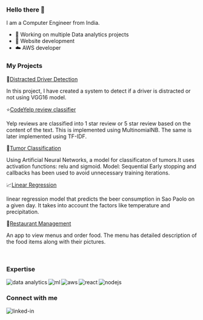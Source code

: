 ### Hello there 👋
I am a Computer Engineer from India.
- 🔭 Working on multiple Data analytics projects
- 🌱 Website development
- ☁️ AWS developer
<h3>My Projects</h3>
🚗<u>Distracted Driver Detection</u></h4>
<p>In this project, I have created a system to detect if a driver is distracted or not using VGG16 model.</p>
⭐<a href="https://github.com/janvi08/Reviews-classification-NLP-">Code</a><u>Yelp review classifier</u></h4>
<p>Yelp reviews are classified into 1 star review or 5 star review based on the content of the text. This is implemented using MultinomialNB. The same is later implemented using TF-IDF.<p>
🔬<u>Tumor Classification</u></h4>
<p>Using Artificial Neural Networks, a model for classificaton of tumors.It uses activation functions: relu and sigmoid. Model: Sequential Early stopping and callbacks has been used to avoid unnecessary training iterations.</p>
📈<u>Linear Regression</u></h4>
<p> linear regression model that predicts the beer consumption in Sao Paolo on a given day. It takes into account the factors like temperature and precipitation.</p>
🍕<u>Restaurant Management</u></h4>
<p>An app to view menus and order food. The menu has detailed description of the food items along with their pictures.</p>
<br>
<h3>Expertise</h3>
<p>
<img align="left" alt="data analytics" src="https://img.shields.io/badge/Data%20analytics-%23F2C811?style=for-the-badge&logo=powerbi&logoColor=black" />
<img align="left" alt="ml" src="https://img.shields.io/badge/Machine%20Learning-%23E2E2E2?style=for-the-badge&logo=tensorflow&logoColor=%23#FF6F00" />
<img align="left" alt="aws" src="https://img.shields.io/badge/Amazon%20AWS-%23232F3E?logo=amazon-aws&logoColor=white&style=for-the-badge" /> 
<img align="left" alt="react" src="https://img.shields.io/badge/react%20-%2320232a.svg?&style=for-the-badge&logo=react&logoColor=%2361DAFB" />
<img align="left" alt="nodejs" src="https://img.shields.io/badge/node.js%20-%2343853D.svg?&style=for-the-badge&logo=node.js&logoColor=white" /></p>
<br>
<h3> Connect with me </h4>
<a href="https://www.linkedin.com/in/janvi-phadtare-793431130/"><img align="left" alt="linked-in" src="https://img.shields.io/badge/linkedin-%230077B5.svg?&style=for-the-badge&logo=linkedin&logoColor=white" /></a>
